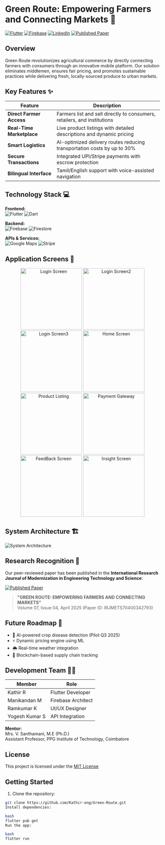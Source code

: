 # Green Route: Empowering Farmers and Connecting Markets 🌱

[![Flutter](https://img.shields.io/badge/Flutter-3.19-blue?logo=flutter)](https://flutter.dev)
[![Firebase](https://img.shields.io/badge/Firebase-Cloud-orange?logo=firebase)](https://firebase.google.com)
[![LinkedIn](https://img.shields.io/badge/LinkedIn-Connect-blue?style=flat&logo=linkedin)](https://www.linkedin.com/in/kathir-ramesh-406b53273/)
[![Published Paper](https://img.shields.io/badge/Published-IRJMETS%20Vol.7,%20Issue%204-brightgreen)](https://www.irjmets.com)

## Overview

Green Route revolutionizes agricultural commerce by directly connecting farmers with consumers through an innovative mobile platform. Our solution eliminates middlemen, ensures fair pricing, and promotes sustainable practices while delivering fresh, locally-sourced produce to urban markets.

## Key Features ✨

| Feature | Description |
|---------|-------------|
| **Direct Farmer Access** | Farmers list and sell directly to consumers, retailers, and institutions |
| **Real-Time Marketplace** | Live product listings with detailed descriptions and dynamic pricing |
| **Smart Logistics** | AI-optimized delivery routes reducing transportation costs by up to 30% |
| **Secure Transactions** | Integrated UPI/Stripe payments with escrow protection |
| **Bilingual Interface** | Tamil/English support with voice-assisted navigation |

## Technology Stack 💻

**Frontend:**  
![Flutter](https://img.shields.io/badge/-Flutter-02569B?logo=flutter&logoColor=white) ![Dart](https://img.shields.io/badge/-Dart-0175C2?logo=dart&logoColor=white)

**Backend:**  
![Firebase](https://img.shields.io/badge/-Firebase-FFCA28?logo=firebase&logoColor=black) ![Firestore](https://img.shields.io/badge/-Firestore-FFA000?logo=firebase&logoColor=white)

**APIs & Services:**  
![Google Maps](https://img.shields.io/badge/-Google%20Maps-4285F4?logo=google-maps&logoColor=white) ![Stripe](https://img.shields.io/badge/-Stripe-008CDD?logo=stripe&logoColor=white)

## Application Screens 📱

<div align="center">
  <img src="https://github.com/user-attachments/assets/bae76bc7-35cd-4a81-8b40-84becd96f1f7" width="200" alt="Login Screen">
  <img src="https://github.com/user-attachments/assets/9d8b96ae-5a06-4533-a02f-add16c231b9d" width="200" alt="Login Screen2">
  <img src="https://github.com/user-attachments/assets/09c28059-90d2-47c0-8810-bb1aba174eb8" width="200" alt="Login Screen3">
  <img src="https://github.com/user-attachments/assets/8b81c56b-d858-45e4-9daf-a169bded7807" width="200" alt="Home Screen"> 
  <img src="https://github.com/user-attachments/assets/dda3fad5-641a-45ca-8b73-09c85466cb10" width="200" alt="Product Listing">
  <img src="https://github.com/user-attachments/assets/8da5e787-d1b2-4da5-aaa3-29b0cd45d106" width="200" alt="Payment Gateway">
  <img src="https://github.com/user-attachments/assets/ada97c76-a3de-4507-a5a9-772932674347" width="200" alt="FeedBack Screen">
  <img src="https://github.com/user-attachments/assets/6129e793-c6d5-40df-ba45-5c678b6696e6" width="200" alt="Insight Screen">
</div>

## System Architecture 🏗️

![System Architecture](https://github.com/user-attachments/assets/312530c4-29ec-4786-b3f8-142873204480)

## Research Recognition 📄

Our peer-reviewed paper has been published in the **International Research Journal of Modernization in Engineering Technology and Science**:

[![Published Paper](https://github.com/user-attachments/assets/f438fa82-ff1b-4e1a-ad32-e823b9a6c254)](https://www.irjmets.com)

> **"GREEN ROUTE: EMPOWERING FARMERS AND CONNECTING MARKETS"**  
> Volume 07, Issue 04, April 2025 (Paper ID: IRJMETS70400342793)

## Future Roadmap 🚀

- 🧠 AI-powered crop disease detection (Pilot Q3 2025)
- ⚡ Dynamic pricing engine using ML
- 🌦️ Real-time weather integration
- 🔗 Blockchain-based supply chain tracking

## Development Team 👨‍💻

| Member | Role | 
|--------|------|
| Kathir R | Flutter Developer |
| Manikandan M | Firebase Architect | 
| Ramkumar K | UI/UX Designer | 
| Yogesh Kumar S | API Integration | 

**Mentor:**  
Mrs. V. Santhamani, M.E (Ph.D.)  
Assistant Professor, PPG Institute of Technology, Coimbatore

## License
This project is licensed under the [MIT License](LICENSE.md)

## Getting Started

1. Clone the repository:
```bash
git clone https://github.com/Kathir-eng/Green-Route.git
Install dependencies:

bash
flutter pub get
Run the app:

bash
flutter run
